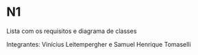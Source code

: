 # N1

Lista com os requisitos e diagrama de classes

Integrantes: Vinícius Leitempergher e Samuel Henrique Tomaselli
